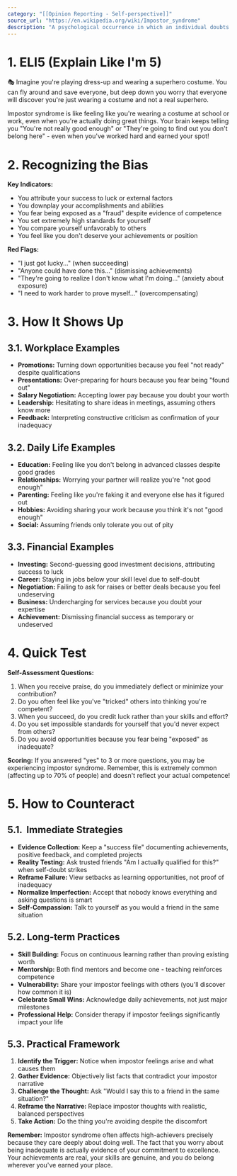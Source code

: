 ```yaml
---
category: "[[Opinion Reporting - Self-perspective]]"
source_url: "https://en.wikipedia.org/wiki/Impostor_syndrome"
description: "A psychological occurrence in which an individual doubts their skills talents or accomplishments and has a persistent internalized fear of being exposed as a fraud"
---
```


# 1. ELI5 (Explain Like I'm 5)

🎭 Imagine you're playing dress-up and wearing a superhero costume. You can fly around and save everyone, but deep down you worry that everyone will discover you're just wearing a costume and not a real superhero.

Impostor syndrome is like feeling like you're wearing a costume at school or work, even when you're actually doing great things. Your brain keeps telling you "You're not really good enough" or "They're going to find out you don't belong here" - even when you've worked hard and earned your spot!

# 2. Recognizing the Bias

 **Key Indicators:**

- You attribute your success to luck or external factors
- You downplay your accomplishments and abilities
- You fear being exposed as a "fraud" despite evidence of competence
- You set extremely high standards for yourself
- You compare yourself unfavorably to others
- You feel like you don't deserve your achievements or position

**Red Flags:**

- "I just got lucky..." (when succeeding)
- "Anyone could have done this..." (dismissing achievements)
- "They're going to realize I don't know what I'm doing..." (anxiety about exposure)
- "I need to work harder to prove myself..." (overcompensating)

# 3. How It Shows Up

## 3.1. **Workplace Examples**

- **Promotions:** Turning down opportunities because you feel "not ready" despite qualifications
- **Presentations:** Over-preparing for hours because you fear being "found out"
- **Salary Negotiation:** Accepting lower pay because you doubt your worth
- **Leadership:** Hesitating to share ideas in meetings, assuming others know more
- **Feedback:** Interpreting constructive criticism as confirmation of your inadequacy

## 3.2. **Daily Life Examples**

- **Education:** Feeling like you don't belong in advanced classes despite good grades
- **Relationships:** Worrying your partner will realize you're "not good enough"
- **Parenting:** Feeling like you're faking it and everyone else has it figured out
- **Hobbies:** Avoiding sharing your work because you think it's not "good enough"
- **Social:** Assuming friends only tolerate you out of pity

## 3.3. **Financial Examples**

- **Investing:** Second-guessing good investment decisions, attributing success to luck
- **Career:** Staying in jobs below your skill level due to self-doubt
- **Negotiation:** Failing to ask for raises or better deals because you feel undeserving
- **Business:** Undercharging for services because you doubt your expertise
- **Achievement:** Dismissing financial success as temporary or undeserved

# 4. Quick Test

**Self-Assessment Questions:**

1. When you receive praise, do you immediately deflect or minimize your contribution?
2. Do you often feel like you've "tricked" others into thinking you're competent?
3. When you succeed, do you credit luck rather than your skills and effort?
4. Do you set impossible standards for yourself that you'd never expect from others?
5. Do you avoid opportunities because you fear being "exposed" as inadequate?

**Scoring:** If you answered "yes" to 3 or more questions, you may be experiencing impostor syndrome. Remember, this is extremely common (affecting up to 70% of people) and doesn't reflect your actual competence!

# 5. How to Counteract

## 5.1. ️ **Immediate Strategies**

- **Evidence Collection:** Keep a "success file" documenting achievements, positive feedback, and completed projects
- **Reality Testing:** Ask trusted friends "Am I actually qualified for this?" when self-doubt strikes
- **Reframe Failure:** View setbacks as learning opportunities, not proof of inadequacy
- **Normalize Imperfection:** Accept that nobody knows everything and asking questions is smart
- **Self-Compassion:** Talk to yourself as you would a friend in the same situation

## 5.2. **Long-term Practices**

- **Skill Building:** Focus on continuous learning rather than proving existing worth
- **Mentorship:** Both find mentors and become one - teaching reinforces competence
- **Vulnerability:** Share your impostor feelings with others (you'll discover how common it is)
- **Celebrate Small Wins:** Acknowledge daily achievements, not just major milestones
- **Professional Help:** Consider therapy if impostor feelings significantly impact your life

## 5.3. **Practical Framework**

1. **Identify the Trigger:** Notice when impostor feelings arise and what causes them
2. **Gather Evidence:** Objectively list facts that contradict your impostor narrative
3. **Challenge the Thought:** Ask "Would I say this to a friend in the same situation?"
4. **Reframe the Narrative:** Replace impostor thoughts with realistic, balanced perspectives
5. **Take Action:** Do the thing you're avoiding despite the discomfort

**Remember:** Impostor syndrome often affects high-achievers precisely because they care deeply about doing well. The fact that you worry about being inadequate is actually evidence of your commitment to excellence. Your achievements are real, your skills are genuine, and you do belong wherever you've earned your place.